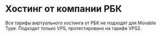 # Хостинг от компании РБК

Все тарифы _виртуального_ хостинга от РБК не подходят для Movable Type. Подходит только VPS, протестировано на тарифе VPS2.

